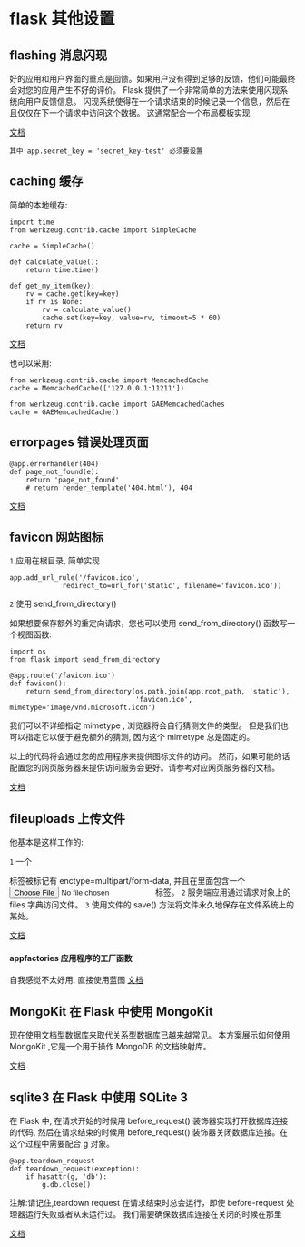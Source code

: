 # flask 其他设置

## flashing 消息闪现

  好的应用和用户界面的重点是回馈。如果用户没有得到足够的反馈，他们可能最终会对您的应用产生不好的评价。
  Flask 提供了一个非常简单的方法来使用闪现系统向用户反馈信息。
  闪现系统使得在一个请求结束的时候记录一个信息，然后在且仅仅在下一个请求中访问这个数据。
  这通常配合一个布局模板实现
  
  [文档](http://docs.jinkan.org/docs/flask/patterns/flashing.html)
    
    其中 app.secret_key = 'secret_key-test' 必须要设置
  
  
## caching 缓存

  简单的本地缓存:
  
    import time
    from werkzeug.contrib.cache import SimpleCache
    
    cache = SimpleCache()
    
    def calculate_value():
        return time.time()
    
    def get_my_item(key):
        rv = cache.get(key=key)
        if rv is None:
            rv = calculate_value()
            cache.set(key=key, value=rv, timeout=5 * 60)
        return rv
        
  [文档](http://flask.pocoo.org/docs/0.10/patterns/caching/)
  
  也可以采用:
    
    from werkzeug.contrib.cache import MemcachedCache
    cache = MemcachedCache(['127.0.0.1:11211'])
    
    from werkzeug.contrib.cache import GAEMemcachedCaches
    cache = GAEMemcachedCache()
    
    
## errorpages 错误处理页面

    @app.errorhandler(404)
    def page_not_found(e):
        return 'page_not_found'
        # return render_template('404.html'), 404
        
  [文档](http://flask.pocoo.org/docs/0.12/patterns/errorpages/)
  

## favicon 网站图标

  `1` 应用在根目录, 简单实现
    
    app.add_url_rule('/favicon.ico',
                 redirect_to=url_for('static', filename='favicon.ico'))
                 
  `2` 使用 send_from_directory()
  
  如果想要保存额外的重定向请求，您也可以使用 send_from_directory() 函数写一个视图函数:
  
    import os
    from flask import send_from_directory
    
    @app.route('/favicon.ico')
    def favicon():
        return send_from_directory(os.path.join(app.root_path, 'static'),
                                   'favicon.ico', mimetype='image/vnd.microsoft.icon')
                                  
  我们可以不详细指定 mimetype , 浏览器将会自行猜测文件的类型。
  但是我们也可以指定它以便于避免额外的猜测, 因为这个 mimetype 总是固定的。

  以上的代码将会通过您的应用程序来提供图标文件的访问。
  然而，如果可能的话 配置您的网页服务器来提供访问服务会更好。请参考对应网页服务器的文档。

  [文档](http://docs.pythontab.com/flask/flask0.10/patterns/favicon.html)
  
## fileuploads 上传文件

  他基本是这样工作的:

  `1` 一个 <form> 标签被标记有 enctype=multipart/form-data, 并且在里面包含一个 <input type=file> 标签。
  `2` 服务端应用通过请求对象上的 files 字典访问文件。
  `3` 使用文件的 save() 方法将文件永久地保存在文件系统上的某处。


  [文档](http://docs.jinkan.org/docs/flask/patterns/fileuploads.html)
  
  
#### appfactories 应用程序的工厂函数

  自我感觉不太好用, 直接使用蓝图
  [文档](http://docs.pythontab.com/flask/flask0.10/patterns/appfactories.html)
  
## MongoKit 在 Flask 中使用 MongoKit

  现在使用文档型数据库来取代关系型数据库已越来越常见。
  本方案展示如何使用 MongoKit ,它是一个用于操作 MongoDB 的文档映射库。

  [文档](http://www.pythondoc.com/flask/patterns/mongokit.html)
  
## sqlite3 在 Flask 中使用 SQLite 3

  在 Flask 中, 在请求开始的时候用 before_request() 装饰器实现打开数据库连接的代码,
  然后在请求结束的时候用 before_request() 装饰器关闭数据库连接。在这个过程中需要配合 g 对象。
  
    @app.teardown_request
    def teardown_request(exception):
        if hasattr(g, 'db'):
            g.db.close()
  
  
  注解:请记住,teardown request 在请求结束时总会运行，即使 before-request 处理器运行失败或者从未运行过。
  我们需要确保数据库连接在关闭的时候在那里
  
  [文档](http://docs.jinkan.org/docs/flask/patterns/sqlite3.html)